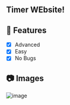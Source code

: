 ## Timer WEbsite!

## 📑 Features

- [x] Advanced
- [x] Easy
- [x] No Bugs

## 📷 Images
![image](https://media.discordapp.net/attachments/1059140250456305687/1059184653661122611/image.png?width=500&height=500)
